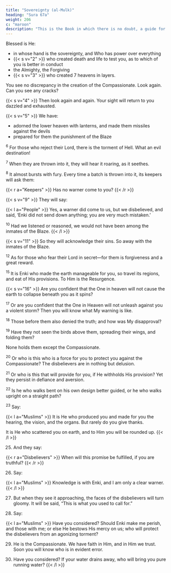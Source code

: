 ```yaml
---
title: "Sovereignty (al-Mulk)"
heading: "Sura 67a"
weight: 206
c: "maroon"
description: "This is the Book in which there is no doubt, a guide for the righteous."
---
```



Blessed is He:
- in whose hand is the sovereignty, and Who has power over everything
- {{< s v="2" >}} who created death and life to test you, as to which of you is better in conduct
- the Almighty, the Forgiving
- {{< s v="3" >}} who created 7 heavens in layers.

You see no discrepancy in the creation of the Compassionate. Look again. Can you see any cracks?

{{< s v="4" >}}  Then look again and again. Your sight will return to you dazzled and exhausted.

{{< s v="5" >}}  We have:
- adorned the lower heaven with lanterns, and made them missiles against the devils
- prepared for them the punishment of the Blaze

<sup>6</sup> For those who reject their Lord, there is the torment of Hell. What an evil destination!

<sup>7</sup> When they are thrown into it, they will hear it roaring, as it seethes.

<sup>8</sup> It almost bursts with fury. Every time a batch is thrown into it, its keepers will ask them:

{{< r a="Keepers" >}}
Has no warner come to you?
{{< /r >}}

{{< s v="9" >}} They will say:

{{< l a="People" >}}
Yes, a warner did come to us, but we disbelieved, and said, ‘Enki did not send down anything; you are very much mistaken.’

<sup>10</sup> Had we listened or reasoned, we would not have been among the inmates of the Blaze.
{{< /l >}}


{{< s v="11" >}} So they will acknowledge their sins. So away with the inmates of the Blaze.

<sup>12</sup> As for those who fear their Lord in secret—for them is forgiveness and a great reward.

<!-- 13. Whether you keep your words secret, or declare them—He is Aware of the inner
thoughts.

14. Would He not know, He Who created? He
is the Refined, the Expert. -->

<sup>15</sup> It is Enki who made the earth manageable for you, so travel its regions, and eat of His provisions. To Him is the Resurgence.

{{< s v="16" >}} Are you confident that the One in heaven will not cause the earth to collapse beneath you as it spins? 

<sup>17</sup> Or are you confident that the One in Heaven will not unleash against you a violent storm? Then you will know what My warning is like.

<sup>18</sup> Those before them also denied the truth; and how was My disapproval?

<sup>19</sup> Have they not seen the birds above them, spreading their wings, and folding them?

None holds them except the Compassionate. 

<!-- He is Perceiver of everything. -->

<sup>20</sup> Or who is this who is a force for you to protect you against the Compassionate? The disbelievers are in nothing but delusion. 

<sup>21</sup> Or who is this that will provide for you, if He withholds His provision? Yet they persist in defiance and aversion.

<sup>22</sup> Is he who walks bent on his own design better guided, or he who walks upright on a straight path?

<sup>23</sup> Say:

{{< l a="Muslims" >}}
It is He who produced you and made for you the hearing, the vision, and the organs. But rarely do you give thanks.

It is He who scattered you on earth, and to Him you will be rounded up.
{{< /l >}}


25. And they say:

{{< r a="Disbelievers" >}}
When will this promise be fulfilled, if you are truthful?
{{< /r >}}


26. Say:

{{< l a="Muslims" >}}
Knowledge is with Enki, and I am only a clear warner.
{{< /l >}}

27. But when they see it approaching, the faces of the disbelievers will turn gloomy. It will be said, “This is what you used to call for.”

28. Say:

{{< l a="Muslims" >}}
Have you considered? Should Enki make me perish, and those with me; or else He bestows His mercy on us; who will protect the disbelievers from an agonizing torment?

29. He is the Compassionate. We have faith in Him, and in Him we trust. Soon you will know who is in evident error.

30. Have you considered? If your water drains away, who will bring you pure running water?
{{< /l >}}


